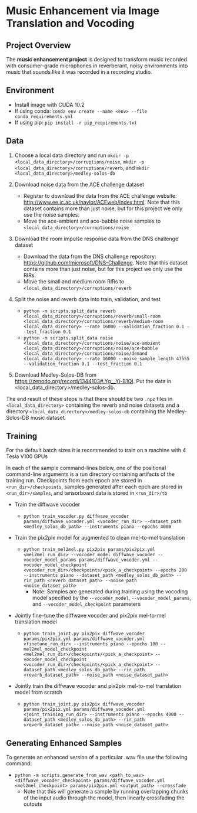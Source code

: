 # Music Enhancement via Image Translation and Vocoding

## Project Overview
The **music enhancement project** is designed to transform music recorded with consumer-grade microphones in reverberant, noisy environments into music that sounds like it was recorded in a recording studio.

## Environment
* Install image with CUDA 10.2
* If using conda: `conda env create --name <env> --file conda_requirements.yml`
* If using pip: `pip install -r pip_requirements.txt`

## Data
1. Choose a local data directory and run `mkdir -p <local_data_directory>/corruptions/noise`, `mkdir -p <local_data_directory>/corruptions/reverb`, and `mkdir <local_data_directory>/medley-solos-db`

2. Download noise data from the ACE challenge dataset
    * Register to download the data from the ACE challenge website: http://www.ee.ic.ac.uk/naylor/ACEweb/index.html. Note that this dataset contains more than just noise, but for this project we only use the noise samples.
    * Move the ace-ambient and ace-babble noise samples to `<local_data_directory>/corruptions/noise`

3. Download the room impulse response data from the DNS challenge dataset
    * Download the data from the DNS challenge repository: https://github.com/microsoft/DNS-Challenge. Note that this dataset contains more than just noise, but for this project we only use the RIRs.
    * Move the small and medium room RIRs to `<local_data_directory>/corruptions/reverb`
    
3. Split the noise and reverb data into train, validation, and test
    * `python -m scripts.split_data reverb <local_data_directory>/corruptions/reverb/small-room <local_data_directory>/corruptions/reverb/medium-room <local_data_directory> --rate 16000 --validation_fraction 0.1 --test_fraction 0.1`
    * `python -m scripts.split_data noise <local_data_directory>/corruptions/noise/ace-ambient <local_data_directory>/corruptions/noise/ace-babble <local_data_directory>/corruptions/noise/demand <local_data_directory> --rate 16000 --noise_sample_length 47555 --validation_fraction 0.1 --test_fraction 0.1`
  
4. Download Medley-Solos-DB from https://zenodo.org/record/1344103#.Yg__Yi-B1QI. Put the data in <local_data_directory>/medley-solos-db.

The end result of these steps is that there should be two `.npz` files in `<local_data_directory>` containing the reverb and noise datasets and a directory `<local_data_directory>/medley-solos-db` containing the Medley-Solos-DB music dataset.
  
## Training
For the default batch sizes it is recommended to train on a machine with 4 Tesla V100 GPUs

In each of the sample command-lines below, one of the positional command-line arguments is a run directory containing artifacts of the training run. Checkpoints from each epoch are stored in `<run_dir>/checkpoints`, samples generated after each epch are stored in `<run_dir>/samples`, and tensorboard data is stored in `<run_dir>/tb`

* Train the diffwave vocoder
  * `python train_vocoder.py diffwave_vocoder params/diffwave_vocoder.yml <vocoder_run_dir> --dataset_path <medley_solos_db_path> --instruments piano --epochs 4000`
     
* Train the pix2pix model for augmented to clean mel-to-mel translation
  * `python train_mel2mel.py pix2pix params/pix2pix.yml <mel2mel_run_dir> --vocoder_model diffwave_vocoder --vocoder_model_params params/diffwave_vocoder.yml --vocoder_model_checkpoint <vocoder_run_dir>/checkpoints/<pick_a_checkpoint> --epochs 200 --instruments piano --dataset_path <medley_solos_db_path> --rir_path <reverb_dataset_path> --noise_path <noise_dataset_path>`
     * Note: Samples are generated during training using the vocoding model specified by the `--vocoder_model`, `--vocoder_model_params`, and `--vocoder_model_checkpoint` parameters

* Jointly fine-tune the diffwave vocoder and pix2pix mel-to-mel translation model
  * `python train_joint.py pix2pix diffwave_vocoder params/pix2pix.yml params/diffwave_vocoder.yml <finetune_run_dir> --instruments piano --epochs 100 --mel2mel_model_checkpoint <mel2mel_run_dir>/checkpoints/<pick_a_checkpoint> --vocoder_model_checkpoint <vocoder_run_dir>/checkpoints/<pick_a_checkpoint> --dataset_path <medley_solos_db_path> --rir_path <reverb_dataset_path> --noise_path <noise_dataset_path>`

* Jointly train the diffwave vocoder and pix2pix mel-to-mel translation model from scratch
  * `python train_joint.py pix2pix diffwave_vocoder  params/pix2pix.yml params/diffwave_vocoder.yml  <joint_training_run_dir> --instruments piano --epochs 4000 --dataset_path <medley_solos_db_path> --rir_path <reverb_dataset_path> --noise_path <noise_dataset_path>`

## Generating Enhanced Samples
To generate an enhanced version of a particular .wav file use the following command:
* `python -m scripts.generate_from_wav <path_to_wav> <diffwave_vocoder_checkpoint> params/diffwave_vocoder.yml <mel2mel_checkpoint> params/pix2pix.yml <output_path> --crossfade`
  * Note that this will generate a sample by running overlapping chunks of the input audio through the model, then linearly crossfading the outputs
